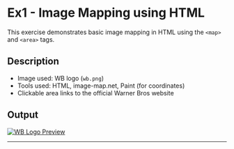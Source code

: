 # Ex1 - Image Mapping using HTML

This exercise demonstrates basic image mapping in HTML using the `<map>` and `<area>` tags.

## Description
- Image used: WB logo (`wb.png`)
- Tools used: HTML, image-map.net, Paint (for coordinates)
- Clickable area links to the official Warner Bros website

## Output
[![WB Logo Preview](wb.png)](https://htmlpreview.github.io/?https://github.com/Ezhilmathi30/IMAGE_MAPPING/blob/main/index.html)



---
